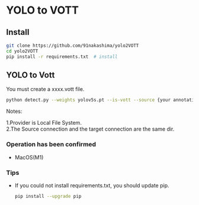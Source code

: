 # YOLO to VOTT

## Install

```bash
git clone https://github.com/91nakashima/yolo2VOTT
cd yolo2VOTT
pip install -r requirements.txt  # install
```

## YOLO to Vott

You must create a xxxx.vott file.

```bash
python detect.py --weights yolov5s.pt --is-vott --source {your annotation dir path}
```

Notes:<br />

1.Provider is Local File System.<br />
2.The Source connection and the target connection are the same dir.<br />

### Operation has been confirmed

- MacOS(M1)

### Tips

- If you could not install requirements.txt, you should update pip.
  ```bash
  pip install --upgrade pip
  ```
